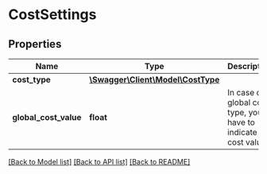 # CostSettings

## Properties
Name | Type | Description | Notes
------------ | ------------- | ------------- | -------------
**cost_type** | [**\Swagger\Client\Model\CostType**](CostType.md) |  | 
**global_cost_value** | **float** | In case of global cost type, you have to indicate the cost value. | [optional] 

[[Back to Model list]](../README.md#documentation-for-models) [[Back to API list]](../README.md#documentation-for-api-endpoints) [[Back to README]](../README.md)


